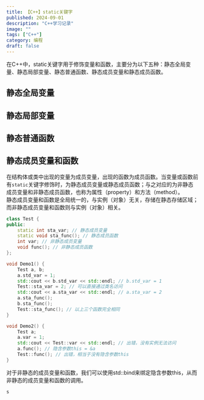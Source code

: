 ```yaml
---
title: 【C++】static关键字
published: 2024-09-01
description: "C++学习记录"
image: ""
tags: ["C++"]
category: 编程
draft: false
---
```


在C++中，static关键字用于修饰变量和函数，主要分为以下五种：静态全局变量、静态局部变量、静态普通函数、静态成员变量和静态成员函数。

## 静态全局变量


## 静态局部变量

## 静态普通函数

## 静态成员变量和函数
在结构体或类中出现的变量为成员变量，出现的函数为成员函数。当变量或函数前有`static`关键字修饰时，为静态成员变量或静态成员函数；与之对应的为非静态成员变量和非静态成员函数，也称为属性（property）和方法（method）。  
静态成员变量和函数是全局统一的，与实例（对象）无关，存储在静态存储区域；而非静态成员变量和函数则与实例（对象）相关。
```c++
class Test {
public:
    static int sta_var; // 静态成员变量
    static void sta_func(); // 静态成员函数
    int var; // 非静态成员变量
    void func(); // 非静态成员函数
};

void Demo1() {
    Test a, b;
    a.std_var = 1;
    std::cout << b.std_var << std::endl; // b.std_var = 1
    Test::sta_var = 2; // 可以直接通过类名访问
    std::cout << a.sta_var << std::endl; // a.sta_var = 2
    a.sta_func();
    b.sta_func();
    Test::sta_func(); // 以上三个函数完全相同
}

void Demo2() {
    Test a;
    a.var = 1;
    std::cout << Test::var << std::endl; // 出错，没有实例无法访问
    a.func(); // 隐含参数this = &a
    Test::func(); // 出错，相当于没有隐含参数this
}
```
对于非静态的成员变量和函数，我们可以使用std::bind来绑定隐含参数this，从而非静态的成员变量和函数的调用。
```c++
s
```


